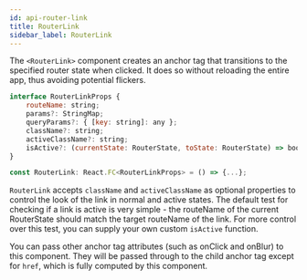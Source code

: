 ```yaml
---
id: api-router-link
title: RouterLink
sidebar_label: RouterLink
---
```


The `<RouterLink>` component creates an anchor tag that transitions to the
specified router state when clicked. It does so without reloading the entire
app, thus avoiding potential flickers.

```jsx
interface RouterLinkProps {
    routeName: string;
    params?: StringMap;
    queryParams?: { [key: string]: any };
    className?: string;
    activeClassName?: string;
    isActive?: (currentState: RouterState, toState: RouterState) => boolean;
}

const RouterLink: React.FC<RouterLinkProps> = () => {...};
```

`RouterLink` accepts `className` and `activeClassName` as optional properties to
control the look of the link in normal and active states. The default test for
checking if a link is active is very simple - the routeName of the current
RouterState should match the target routeName of the link. For more control over
this test, you can supply your own custom `isActive` function.

You can pass other anchor tag attributes (such as onClick and onBlur) to this
component. They will be passed through to the child anchor tag except for
`href`, which is fully computed by this component.
